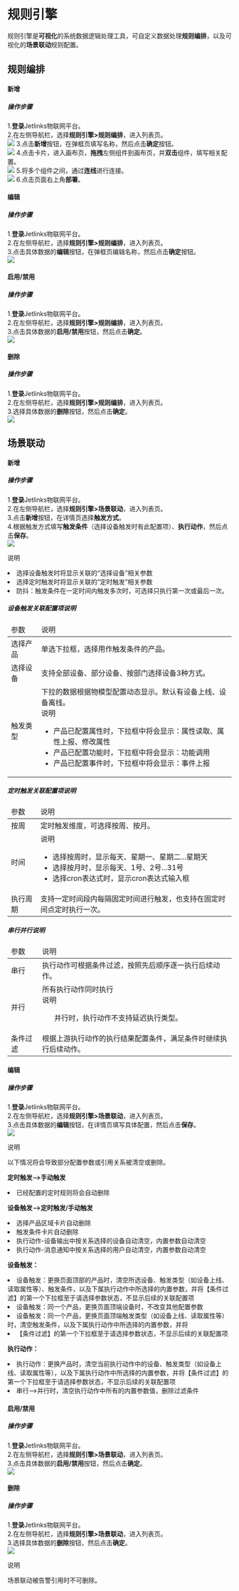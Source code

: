 
# 规则引擎

规则引擎是**可视化**的系统数据逻辑处理工具，可自定义数据处理**规则编排**，以及可视化的**场景联动**规则配置。</br>

## 规则编排
#### 新增
##### 操作步骤
1.**登录**Jetlinks物联网平台。</br>
2.在左侧导航栏，选择**规则引擎>规则编排**，进入列表页。</br>
![](./img/115.png)
3.点击**新增**按钮，在弹框页填写名称，然后点击**确定**按钮。</br>
![](./img/116.png)
4.点击卡片，进入画布页，**拖拽**左侧组件到画布页，并**双击**组件，填写相关配置。</br>
![](./img/117.png)
5.将多个组件之间，通过**连线**进行连接。</br>
![](./img/118.png)
6.点击页面右上角**部署**。</br>


#### 编辑
##### 操作步骤
1.**登录**Jetlinks物联网平台。</br>
2.在左侧导航栏，选择**规则引擎>规则编排**，进入列表页。</br>
3.点击具体数据的**编辑**按钮，在弹框页编辑名称，然后点击**确定**按钮。</br>
![](./img/119.png)


#### 启用/禁用
##### 操作步骤
1.**登录**Jetlinks物联网平台。</br>
2.在左侧导航栏，选择**规则引擎>规则编排**，进入列表页。</br>
3.点击具体数据的**启用/禁用**按钮，然后点击**确定**。</br>
![](./img/120.png)

#### 删除
##### 操作步骤
1.**登录**Jetlinks物联网平台。</br>
2.在左侧导航栏，选择**规则引擎>规则编排**，进入列表页。</br>
3.选择具体数据的**删除**按钮，然后点击**确定**。</br>
![](./img/121.png)

## 场景联动
#### 新增
##### 操作步骤
1.**登录**Jetlinks物联网平台。</br>
2.在左侧导航栏，选择**规则引擎>场景联动**，进入列表页。</br>
3.点击**新增**按钮，在详情页选择**触发方式**。</br>
4.根据触发方式填写**触发条件**（选择设备触发时有此配置项）、**执行动作**，然后点击**保存**。</br>
![](./img/122.png)

<div class='explanation primary'>
  <p class='explanation-title-warp'>
    <span class='iconfont icon-bangzhu explanation-icon'></span>
    <span class='explanation-title font-weight'>说明</span>
  </p>
      <li> 选择设备触发时将显示关联的“选择设备”相关参数  </li>
      <li> 选择定时触发时将显示关联的“定时触发”相关参数  </li>
      <li> 防抖：触发条件在一定时间内触发多次时，可选择只执行第一次或最后一次。  </li>
</div>

##### 设备触发关联配置项说明
<table class='table'>
        <thead>
            <tr>
              <td>参数</td>
              <td>说明</td>
            </tr>
        </thead>
        <tbody>
          <tr>
            <td>选择产品</td>
            <td>单选下拉框，选择用作触发条件的产品。</td>
          </tr>
          <tr>
            <td>选择设备</td>
            <td>支持全部设备、部分设备、按部门选择设备3种方式。</td>
          </tr>
          <tr>
            <td>触发类型</td>
            <td>下拉的数据根据物模型配置动态显示。默认有设备上线、设备离线。 
             <div class='explanation info no-border'>
    <span class='explanation-title font-weight'>说明</span>
    <ul>
   <li>产品已配置属性时，下拉框中将会显示：属性读取、属性上报、修改属性</li>
   <li>产品已配置功能时，下拉框中将会显示：功能调用</li>
   <li>产品已配置事件时，下拉框中将会显示：事件上报</li>
    </ul>
  </div>
            </td>
          </tr>
        </tbody>
      </table>

##### 定时触发关联配置项说明
<table class='table'>
        <thead>
            <tr>
              <td>参数</td>
              <td>说明</td>
            </tr>
        </thead>
        <tbody>
          <tr>
            <td>按周</td>
            <td>定时触发维度，可选择按周、按月。</td>
          </tr>
          <tr>
            <td>时间</td>
            <td>
            <div class='explanation info no-border'>
    <span class='explanation-title font-weight'>说明</span>
    <ul>
       <li>选择按周时，显示每天、星期一、星期二...星期天</li>
            <li>选择按月时，显示每天、1号、2号...31号</li>
            <li>选择cron表达式时，显示cron表达式输入框</li>
    </ul>
  </div>
           </td>
          </tr>
          <tr>
            <td>执行周期</td>
            <td>支持一定时间段内每隔固定时间进行触发，也支持在固定时间点定时执行一次。  </td>
          </tr>
        </tbody>
      </table>

##### 串行并行说明
<table class='table'>
        <thead>
            <tr>
              <td>参数</td>
              <td>说明</td>
            </tr>
        </thead>
        <tbody>
          <tr>
            <td>串行</td>
            <td>执行动作可根据条件过滤，按照先后顺序逐一执行后续动作。</td>
          </tr>
          <tr>
            <td>并行</td>
            <td>所有执行动作同时执行
             <div class='explanation info no-border'>
    <span class='explanation-title font-weight'>说明</span>
    <ul>
     并行时，执行动作不支持延迟执行类型。
    </ul>
  </div>
            </td>
          </tr>
          <tr>
            <td>条件过滤</td>
            <td>根据上游执行动作的执行结果配置条件，满足条件时继续执行后续动作。  </td>
          </tr>
        </tbody>
      </table>

#### 编辑
##### 操作步骤
1.**登录**Jetlinks物联网平台。</br>
2.在左侧导航栏，选择**规则引擎>场景联动**，进入列表页。</br>
3.点击具体数据的**编辑**按钮，在详情页填写具体配置，然后点击**保存**。</br>
![](./img/123.png)

<div class='explanation primary'>
  <p class='explanation-title-warp'>
    <span class='iconfont icon-bangzhu explanation-icon'></span>
    <span class='explanation-title font-weight'>说明</span>
  </p>
  以下情况将会导致部分配置参数或引用关系被清空或删除。</br>

<span style='font-weight:600'>定时触发-->手动触发</span> 
<li>已经配置的定时规则将会自动删除</li>

<span style='font-weight:600'>设备触发-->定时触发/手动触发</span> 
<li>选择产品区域卡片自动删除</li>
<li>触发条件卡片自动删除</li>
<li>执行动作-设备输出中按关系选择的设备自动清空，内置参数自动清空</li>
<li>执行动作-消息通知中按关系选择的用户自动清空，内置参数自动清空</li>

<span style='font-weight:600'>设备触发：</span> 
<li>设备触发：更换页面顶部的产品时，清空所选设备、触发类型（如设备上线、读取属性等）、触发条件，以及下属执行动作中所选择的内置参数，并将【条件过滤】的第一个下拉框至于请选择参数状态，不显示后续的关联配置项</li>
<li>设备触发：同一个产品，更换页面顶端设备时，不改变其他配置参数</li>
<li>设备触发：同一个产品，更换页面顶端触发类型（如设备上线、读取属性等）时，清空触发条件，以及下属执行动作中所选择的内置参数，并将<li>【条件过滤】的第一个下拉框至于请选择参数状态，不显示后续的关联配置项</li>

<span style='font-weight:600'>执行动作：</span> 
<li>执行动作：更换产品时，清空当前执行动作中的设备、触发类型（如设备上线、读取属性等），以及下属执行动作中所选择的内置参数，并将【条件过滤】的第一个下拉框至于请选择参数状态，不显示后续的关联配置项</li>
<li>串行-->并行时，清空执行动作中所有的内置参数值，删除过滤条件 </li> </p>
</div>


#### 启用/禁用
##### 操作步骤
1.**登录**Jetlinks物联网平台。</br>
2.在左侧导航栏，选择**规则引擎>场景联动**，进入列表页。</br>
3.点击具体数据的**启用/禁用**按钮，然后点击**确定**。</br>
![](./img/124.png)

#### 删除
##### 操作步骤
1.**登录**Jetlinks物联网平台。</br>
2.在左侧导航栏，选择**规则引擎>场景联动**，进入列表页。</br>
3.选择具体数据的**删除**按钮，然后点击**确定**。</br>
![](./img/125.png)
<div class='explanation primary'>
  <p class='explanation-title-warp'>
    <span class='iconfont icon-bangzhu explanation-icon'></span>
    <span class='explanation-title font-weight'>说明</span>
  </p>
场景联动被告警引用时不可删除。
</div>

